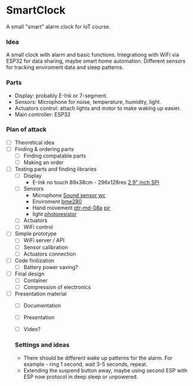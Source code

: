 # SmartClock
A small "smart" alarm clock for IoT course.

### Idea
A small clock with alarm and basic functions. Integrationg with WiFi via ESP32 for data sharing, maybe smart home automation. Different sensors for tracking enviroment data and sleep patterns.  


### Parts
- Display: probably E-Ink or 7-segment.
- Sensors: Microphone for noise, temperature, humidity, light.
- Actuators control: attach lights and motor to make waking up easier.
- Main controller: ESP32

### Plan of attack
- [ ] Theoretical idea
- [ ] Finding & ordering parts
  - [ ] Finding compatable parts
  - [ ] Making an order 
- [ ] Testing parts and finding libraries
  - [ ] Display 
    - E-Ink no touch 89x38cm - 296x128res [2.9" inch SPI](https://erelement.com/shop/e-ink-2-9-grey/)
  - [ ] Sensors
    - Microphone [Sound sensor wc](https://erelement.com/shop/sound-sensor-module/)
    - Enviroment [bme280](https://erelement.com/shop/bme280-ws/)
    - Hand movement [qtr-md-08a](https://erelement.com/shop/qtr-md-08a/) [pir](https://erelement.com/shop/pir-sensor/)
    - light [photoresistor](https://elimex.bg/product/70488-fotorezistor-pgm5516-ldr5516)
  - [ ] Actuators
  - [ ] WiFi control 
- [ ] Simple prototype
  - [ ] WiFi server / API 
  - [ ] Sensor calibration
  - [ ] Actuators connection
- [ ] Code finilization
  - [ ] Battery power saving? 
- [ ] Final design
  - [ ] Container
  - [ ] Compression of electronics
- [ ] Presentation material
  - [ ] Documentation 
  - [ ] Presentation
  - [ ] Video?
  
  
  ### Settings and ideas
  - There should be different wake up patterns for the alarm. For example - ring 1 second, wait 3-5 seconds, repeat.
  - Extending the suspend button away, maybe using second ESP with ESP now protocol in deep sleep or unpowered.
